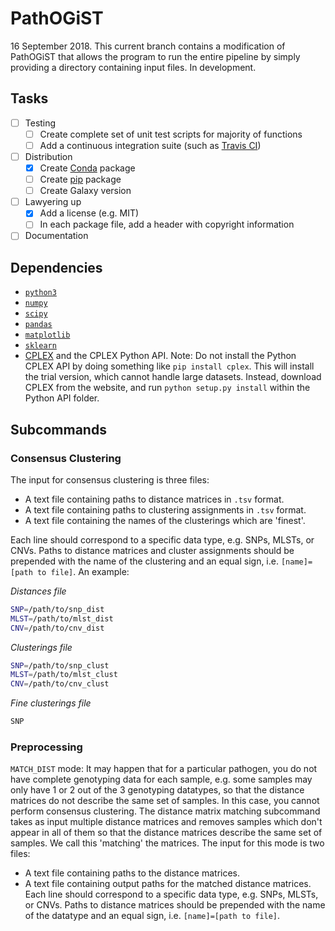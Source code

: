 # PathOGiST

16 September 2018.
This current branch contains a modification of PathOGiST that allows the program to run the entire pipeline by simply providing a directory containing input files.
In development.

## Tasks
- [ ] Testing
  - [ ] Create complete set of unit test scripts for majority of functions
  - [ ] Add a continuous integration suite (such as [Travis CI](https://travis-ci.org/))
- [ ] Distribution
  - [x] Create [Conda](https://conda.io) package
  - [ ] Create [pip](https://pip.pypa.io/en/stable/) package
  - [ ] Create Galaxy version
- [ ] Lawyering up
  - [x] Add a license (e.g. MIT)
  - [ ] In each package file, add a header with copyright information
- [ ] Documentation
  
## Dependencies
- [`python3`](https://python.org)
- [`numpy`](https://numpy.org)
- [`scipy`](https://scipy.org)
- [`pandas`](https://pandas.pydata.org)
- [`matplotlib`](https://matplotlib.org)
- [`sklearn`](http://scikit-learn.org/stable/)
- [CPLEX](https://www.ibm.com/analytics/cplex-optimizer) and the CPLEX Python API.
  Note: Do not install the Python CPLEX API by doing something like `pip install cplex`.
  This will install the trial version, which cannot handle large datasets.
  Instead, download CPLEX from the website, and run `python setup.py install` within the Python API folder.
  
## Subcommands

### Consensus Clustering
The input for consensus clustering is three files:
* A text file containing paths to distance matrices in `.tsv` format.
* A text file containing paths to clustering assignments in `.tsv` format.
* A text file containing the names of the clusterings which are 'finest'.

Each line should correspond to a specific data type, e.g. SNPs, MLSTs, or CNVs.
Paths to distance matrices and cluster assignments should be prepended with the name of the clustering and an equal sign, i.e. `[name]=[path to file]`.
An example:

_Distances file_
```bash
SNP=/path/to/snp_dist
MLST=/path/to/mlst_dist
CNV=/path/to/cnv_dist
```
_Clusterings file_
```bash
SNP=/path/to/snp_clust
MLST=/path/to/mlst_clust
CNV=/path/to/cnv_clust
```
_Fine clusterings file_
```bash
SNP
```

### Preprocessing
`MATCH_DIST` mode:
It may happen that for a particular pathogen, you do not have complete genotyping data for each sample, e.g. some samples may only have 1 or 2 out of the 3 genotyping datatypes, so that the distance matrices do not describe the same set of samples.
In this case, you cannot perform consensus clustering. 
The distance matrix matching subcommand takes as input multiple distance matrices and removes samples which don't appear in all of them so that the distance matrices describe the same set of samples.
We call this 'matching' the matrices.
The input for this mode is two files:
* A text file containing paths to the distance matrices.
* A text file containing output paths for the matched distance matrices. 
Each line should correspond to a specific data type, e.g. SNPs, MLSTs, or CNVs.
Paths to distance matrices should be prepended with the name of the datatype and an equal sign, i.e. `[name]=[path to file]`.
